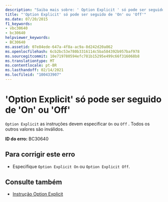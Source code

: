 ```yaml
---
description: "Saiba mais sobre: ' Option Explicit ' só pode ser seguido por ' on ' ou ' off '"
title: "'Option Explicit' só pode ser seguido de 'On' ou 'Off'"
ms.date: 07/20/2015
f1_keywords:
- vbc30640
- bc30640
helpviewer_keywords:
- BC30640
ms.assetid: 07e84ede-647a-4f8a-ac9a-8d242d20a862
ms.openlocfilehash: 6cb2bc53e780b3316114c5ba584392b957baf978
ms.sourcegitcommit: 10e719780594efc781b15295e499c66f316068b8
ms.translationtype: MT
ms.contentlocale: pt-BR
ms.lasthandoff: 02/14/2021
ms.locfileid: "100433907"
---
```

# <a name="option-explicit-can-be-followed-only-by-on-or-off"></a>'Option Explicit' só pode ser seguido de 'On' ou 'Off'

`Option Explicit` as instruções devem especificar `On` ou `Off` . Todos os outros valores são inválidos.  
  
 **ID do erro:** BC30640  
  
## <a name="to-correct-this-error"></a>Para corrigir este erro  
  
- Especifique `Option Explicit On` ou `Option Explicit Off`.  
  
## <a name="see-also"></a>Consulte também

- [Instrução Option Explicit](../language-reference/statements/option-explicit-statement.md)
